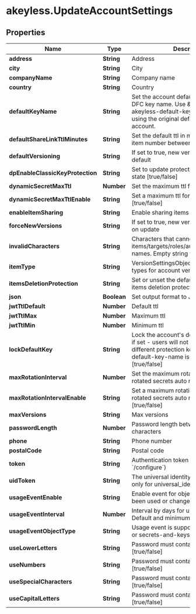 # akeyless.UpdateAccountSettings

## Properties

Name | Type | Description | Notes
------------ | ------------- | ------------- | -------------
**address** | **String** | Address | [optional] 
**city** | **String** | City | [optional] 
**companyName** | **String** | Company name | [optional] 
**country** | **String** | Country | [optional] 
**defaultKeyName** | **String** | Set the account default key based on the DFC key name. Use \&quot;set-original-akeyless-default-key\&quot; to revert to using the original default key of the account. | [optional] 
**defaultShareLinkTtlMinutes** | **String** | Set the default ttl in minutes for sharing item number between 60 and 43200 | [optional] 
**defaultVersioning** | **String** | If set to true, new versions is enabled by default | [optional] 
**dpEnableClassicKeyProtection** | **String** | Set to update protection with classic keys state [true/false] | [optional] 
**dynamicSecretMaxTtl** | **Number** | Set the maximum ttl for dynamic secrets | [optional] 
**dynamicSecretMaxTtlEnable** | **String** | Set a maximum ttl for dynamic secrets [true/false] | [optional] 
**enableItemSharing** | **String** | Enable sharing items [true/false] | [optional] 
**forceNewVersions** | **String** | If set to true, new version will be created on update | [optional] 
**invalidCharacters** | **String** | Characters that cannot be used for items/targets/roles/auths/event_forwarder names. Empty string will enforce nothing. | [optional] [default to &#39;notReceivedInvalidCharacter&#39;]
**itemType** | **String** | VersionSettingsObjectType defines object types for account version settings | [optional] 
**itemsDeletionProtection** | **String** | Set or unset the default behaviour of items deletion protection [true/false] | [optional] 
**json** | **Boolean** | Set output format to JSON | [optional] [default to false]
**jwtTtlDefault** | **Number** | Default ttl | [optional] 
**jwtTtlMax** | **Number** | Maximum ttl | [optional] 
**jwtTtlMin** | **Number** | Minimum ttl | [optional] 
**lockDefaultKey** | **String** | Lock the account&#39;s default protection key, if set - users will not be able to use a different protection key, relevant only if default-key-name is configured [true/false] | [optional] 
**maxRotationInterval** | **Number** | Set the maximum rotation interval for rotated secrets auto rotation settings | [optional] 
**maxRotationIntervalEnable** | **String** | Set a maximum rotation interval for rotated secrets auto rotation settings [true/false] | [optional] 
**maxVersions** | **String** | Max versions | [optional] 
**passwordLength** | **Number** | Password length between 5 - to 50 characters | [optional] 
**phone** | **String** | Phone number | [optional] 
**postalCode** | **String** | Postal code | [optional] 
**token** | **String** | Authentication token (see &#x60;/auth&#x60; and &#x60;/configure&#x60;) | [optional] 
**uidToken** | **String** | The universal identity token, Required only for universal_identity authentication | [optional] 
**usageEventEnable** | **String** | Enable event for objects that have not been used or changed [true/false] | [optional] 
**usageEventInterval** | **Number** | Interval by days for unused objects. Default and minimum interval is 90 days | [optional] 
**usageEventObjectType** | **String** | Usage event is supported for auth method or secrets-and-keys [auth/item] | [optional] 
**useLowerLetters** | **String** | Password must contain lower case letters [true/false] | [optional] 
**useNumbers** | **String** | Password must contain numbers [true/false] | [optional] 
**useSpecialCharacters** | **String** | Password must contain special characters [true/false] | [optional] 
**useCapitalLetters** | **String** | Password must contain capital letters [true/false] | [optional] 


